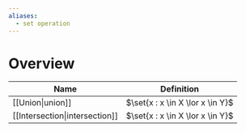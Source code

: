```yaml
---
aliases:
  - set operation
---
```

# Overview
| Name                           | Definition                       |
| ------------------------------ | -------------------------------- |
| [[Union\|union]]        | $\set{x : x \in X \lor x \in Y}$ |
| [[Intersection\|intersection]] | $\set{x : x \in X \lor x \in Y}$   |

